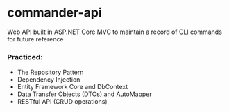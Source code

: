 # commander-api

Web API built in ASP.NET Core MVC to maintain a record of CLI commands for future reference

### Practiced:

* The Repository Pattern
* Dependency Injection
* Entity Framework Core and DbContext
* Data Transfer Objects (DTOs) and AutoMapper
* RESTful API (CRUD operations)

